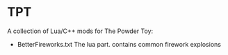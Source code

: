 TPT
===

A collection of Lua/C++ mods for The Powder Toy:

* BetterFireworks.txt  The lua part. contains common firework explosions
